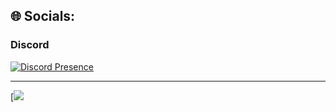 ## 🌐 Socials:
### Discord

[![Discord Presence](https://lanyard.cnrad.dev/api/492049863031259136)](https://discord.com/users/492049863031259136)

---
[![](https://komarev.com/ghpvc/?username=Ritualiste&color=blueviolet)

<!-- Proudly created with GPRM ( https://gprm.itsvg.in ) -->
